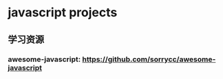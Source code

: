 <h1>javascript projects</h1>




<h2>学习资源</h2>
<h3>awesome-javascript: <a href="https://github.com/sorrycc/awesome-javascript">https://github.com/sorrycc/awesome-javascript</a></h3>
